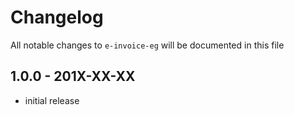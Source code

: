 # Changelog

All notable changes to `e-invoice-eg` will be documented in this file

## 1.0.0 - 201X-XX-XX

- initial release

